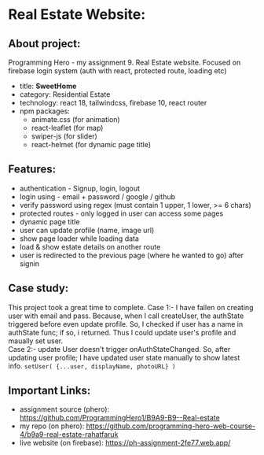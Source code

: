 # Real Estate Website:
## About project:
Programming Hero - my assignment 9. Real Estate website. Focused on firebase login system (auth with react, protected route, loading etc)

  - title: **SweetHome**
  - category: Residential Estate
  - technology: react 18, tailwindcss, firebase 10, react router
  - npm packages: 
    - animate.css (for animation)
    - react-leaflet (for map)
    - swiper-js (for slider)
    - react-helmet (for dynamic page title)

## Features:
  - authentication - Signup, login, logout
  - login using - email + password / google / github
  - verify password using regex (must contain 1 upper, 1 lower, >= 6 chars)
  - protected routes - only logged in user can access some pages
  - dynamic page title
  - user can update profile (name, image url) 
  - show page loader while loading data
  - load & show estate details on another route
  - user is redirected to the previous page (where he wanted to go) after signin

## Case study:
This project took a great time to complete. 
Case 1:- I have fallen on creating user with email and pass. Because, when I call createUser, the authState triggered before even update profile. So, I checked if user has a name in authState func; if so, i returned. Thus I could update user's profile and maually set user.  
Case 2:- update User doesn't trigger onAuthStateChanged. So, after updating user profile; I have updated user state manually to show latest info. `setUser( {...user, displayName, photoURL} )`

## Important Links:
  - assignment source (phero): https://github.com/ProgrammingHero1/B9A9-B9--Real-estate 
  - my repo (on phero): https://github.com/programming-hero-web-course-4/b9a9-real-estate-rahatfaruk 
  - live website (on firebase): https://ph-assignment-2fe77.web.app/ 

